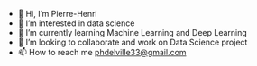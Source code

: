 - 👋 Hi, I’m Pierre-Henri
- 👀 I’m interested in data science
- 🌱 I’m currently learning Machine Learning and Deep Learning
- 💞️ I’m looking to collaborate and work on Data Science project 
- 📫 How to reach me phdelville33@gmail.com

<!---
Just-PH/Just-PH is a ✨ special ✨ repository because its `README.md` (this file) appears on your GitHub profile.
You can click the Preview link to take a look at your changes.
--->
